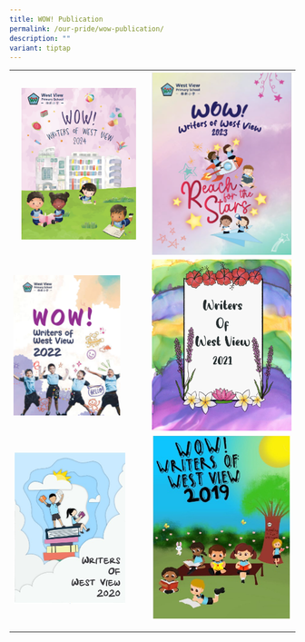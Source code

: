 ```yaml
---
title: WOW! Publication
permalink: /our-pride/wow-publication/
description: ""
variant: tiptap
---
```

<table style="minWidth: 50px">
<colgroup>
<col>
<col>
</colgroup>
<tbody>
<tr>
<th rowspan="1" colspan="1"><a class="isomer-image-wrapper" href="https://acrobat.adobe.com/id/urn:aaid:sc:ap:ab30d7f3-ae61-4e29-907a-9825924d919b"><img style="width: 88%;" height="auto" width="100%" alt="" src="/images/WOW_2024.png"></a>
</th>
<th rowspan="1" colspan="1"><a class="isomer-image-wrapper" href="https://acrobat.adobe.com/id/urn:aaid:sc:AP:ead69859-a173-49ff-b205-dcb81ff3d4ab"><img style="width: 100%;" height="auto" width="100%" alt="WoW 2023" src="/images/WoW_2023_cover.png"></a>
</th>
</tr>
<tr>
<td rowspan="1" colspan="1"><a class="isomer-image-wrapper" href="https://acrobat.adobe.com/id/urn:aaid:sc:ap:8007f65a-2599-4f30-9030-1d19fb68b73a"><img style="width: 82%;" height="auto" width="100%" alt="WoW 2022" src="/images/WOW_2022.png"></a>
</td>
<td rowspan="1" colspan="1"><a class="isomer-image-wrapper" href="https://acrobat.adobe.com/id/urn:aaid:sc:AP:89c02668-3a18-43ee-8192-3869de4c24c6"><img style="width: 100%;" height="auto" width="100%" alt="WoW 2021" src="/images/WOW%20Publication%202021.jpeg"></a>
</td>
</tr>
<tr>
<td rowspan="1" colspan="1"><a class="isomer-image-wrapper" href="https://drive.google.com/file/d/12v8S48OxJIr3vIEMbH9dQ42HX-pZmbhm/view?usp=sharing"><img style="width: 86%;" height="auto" width="100%" alt="WoW 2020" src="/images/WhatsApp%20Image%202021-11-02.jpeg"></a>
<p></p>
</td>
<td rowspan="1" colspan="1"><a class="isomer-image-wrapper" href="https://acrobat.adobe.com/id/urn:aaid:sc:AP:a62b268c-1653-431b-a076-420dad408eb0"><img style="width: 100%;" height="auto" width="100%" alt="WoW 2019" src="/images/WhatsApp%20Image%202021-11-02%20at.jpeg"></a>
<p></p>
</td>
</tr>
</tbody>
</table>
<p></p>
<p></p>